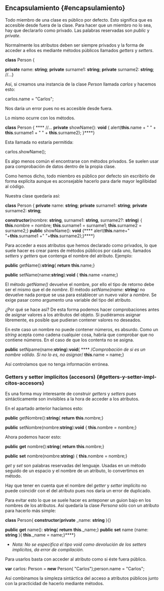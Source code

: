 ## Encapsulamiento {#encapsulamiento}

Todo miembro de una clase es público por defecto. Esto significa que es accesible desde fuera de la clase. Para hacer que un miembro no lo sea, hay que declararlo como privado. Las palabras reservadas son _public_ y _private_.

Normalmente los atributos deben ser siempre privados y la forma de acceder a ellos es mediante métodos públicos llamados _getters_ y _setters_.

**class** Person {

**private** name: **string**; **private** surname1: **string**; **private** surname2: **string**; //…}

Así, si creamos una instancia de la clase _Person_ llamada _carlos_ y hacemos esto:

carlos.name = "Carlos";

Nos daría un error pues no es accesible desde fuera.

Lo mismo ocurre con los métodos.

**class** Person { **** //... **private** showName(): **void** { alert(**this**.name + " " + **this**.surname1 + " " + **this**.surname2); }****}

Esta llamada no estaría permitida:

carlos.showName();

Es algo menos común el encontrarse con métodos privados. Se suelen usar para comprobación de datos dentro de la propia clase.

Como hemos dicho, todo miembro es público por defecto sin escribirlo de forma explícita aunque es aconsejable hacerlo para darle mayor legilibidad al código.

Nuestra clase quedaría así:

**class** Person { **private** name: **string**; **private** surname1: **string**; **private** surname2: **string**;

**constructor**(nombre: **string**, surname1: **string**, surname2?: **string**) { **this**.nombre = nombre; **this**.surname1 = surname1; **this**.surname2 = surname2;} **public** showName(): **void** {**** alert(**this**.name+" "+**this**.surname1 +" "+**this**.surname2);}****}

Para acceder a esos atributos que hemos declarado como privados, lo que suele hacer es crear pares de métodos públicos por cada uno, llamados _setters_ y _getters_ que contenga el nombre del atributo. Ejemplo:

**public** getName():**string**{ **return** **this**.name;}

**public** setName(name:**string**):**void** { **this**.name =name;}

El método _getName()_ devuelve el nombre, por ello el tipo de retorno debe ser el mismo que el de _nombre_. El método _setName(name:_ **string**_)_ no devuelve nada porque se usa para establecer un nuevo valor a _nombre_. Se exige pasar como argumento una variable del tipo del atributo.

¿Por qué se hace así? De esta forma podemos hacer comprobaciones antes de asignar valores a los atributos del objeto. Si pudiéramos asignar libremente, es posible que pudieran contener valores no deseados.

En este caso un nombre no puede contener números, es absurdo. Como un _string_ acepta como cadena cualquier cosa, habría que comprobar que no contiene números. En el caso de que los contenta no se asigna.

**public** setNpame(name:**string**):**void**{ **** /*Comprobación de si es un nombre válido. Si no lo es, no asignar*/ **this**.name = name;}

Así controlamos que no tenga información errónea.

### Getters y setter implícitos (accesors) {#getters-y-setter-impl-citos-accesors}

Es una forma muy interesante de construir _getters_ y _setters_ pues sintácticamente son invisibles a la hora de acceder a los atributos.

En el apartado anterior hacíamos esto:

**public** getNombre():**string**{ **return** **this**.nombre;}

**public** setNombre(nombre:**string**):**void** { **this**.nombre = nombre;}

Ahora podemos hacer esto:

**public** **get** nombre():**string**{ **return** **this**.nombre;}

**public** **set** nombre(nombre:**string**) { **this**.nombre = nombre;}

_get_ y _set_ son palabras reservadas del lenguaje. Usadas en un método seguido de un espacio y el nombre de un atributo, lo convertimos en método.

Hay que tener en cuenta que el nombre del _getter_ y _setter_ implícito no puede coincidir con el del atributo pues nos daría un error de duplicado.

Para evitar esto lo que se suele hacer es anteponer un guion bajo en los nombres de los atributos. Así quedaría la clase _Persona_ sólo con un atributo para hacerlo más simple:

**class** Person{ **constructor**(**private** _name: **string** ){}

**public** **get** name(): **string**{ **return** **this**._name;} **public** **set** name (name: **string** ){ **this**._name = name;}****}

*   _Nota: No se especifica el tipo void como devolución de los setters implícitos, da error de compilación._

Para usarlos basta con acceder al atributo como si éste fuera público.

**var** carlos: Person = **new** Person( "Carlos");person.name = "Carlos";

Así combinamos la simpleza sintáctica del acceso a atributos públicos junto con la practicidad de hacerlo mediante métodos.